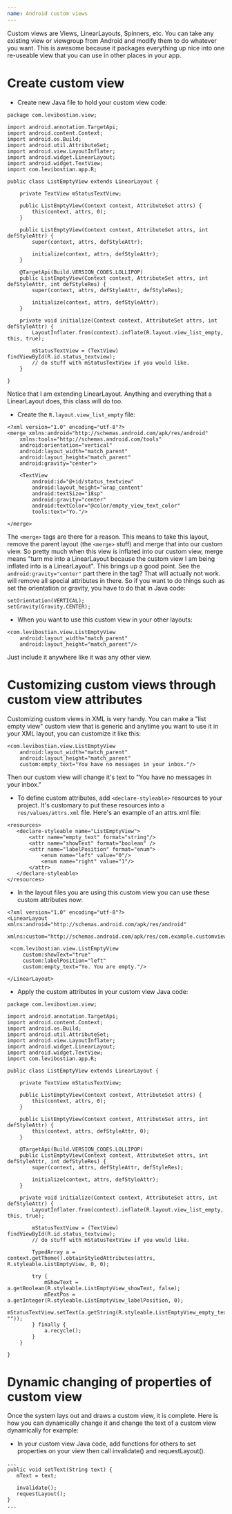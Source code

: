 ```yaml
---
name: Android custom views
---
```


Custom views are Views, LinearLayouts, Spinners, etc. You can take any existing view or viewgroup from Android and modify them to do whatever you want. This is awesome because it packages everything up nice into one re-useable view that you can use in other places in your app.

# Create custom view

* Create new Java file to hold your custom view code:
```
package com.levibostian.view;

import android.annotation.TargetApi;
import android.content.Context;
import android.os.Build;
import android.util.AttributeSet;
import android.view.LayoutInflater;
import android.widget.LinearLayout;
import android.widget.TextView;
import com.levibostian.app.R;

public class ListEmptyView extends LinearLayout {

    private TextView mStatusTextView;

    public ListEmptyView(Context context, AttributeSet attrs) {
        this(context, attrs, 0);
    }

    public ListEmptyView(Context context, AttributeSet attrs, int defStyleAttr) {
        super(context, attrs, defStyleAttr);

        initialize(context, attrs, defStyleAttr);
    }

    @TargetApi(Build.VERSION_CODES.LOLLIPOP)
    public ListEmptyView(Context context, AttributeSet attrs, int defStyleAttr, int defStyleRes) {
        super(context, attrs, defStyleAttr, defStyleRes);

        initialize(context, attrs, defStyleAttr);
    }

    private void initialize(Context context, AttributeSet attrs, int defStyleAttr) {
        LayoutInflater.from(context).inflate(R.layout.view_list_empty, this, true);

        mStatusTextView = (TextView) findViewById(R.id.status_textview);
        // do stuff with mStatusTextView if you would like.
    }

}
```
Notice that I am extending LinearLayout. Anything and everything that a LinearLayout does, this class will do too.

* Create the `R.layout.view_list_empty` file:
```
<?xml version="1.0" encoding="utf-8"?>
<merge xmlns:android="http://schemas.android.com/apk/res/android"
    xmlns:tools="http://schemas.android.com/tools"
    android:orientation="vertical"
    android:layout_width="match_parent"
    android:layout_height="match_parent"
    android:gravity="center">

    <TextView
        android:id="@+id/status_textview"
        android:layout_height="wrap_content"
        android:textSize="18sp"
        android:gravity="center"
        android:textColor="@color/empty_view_text_color"
        tools:text="Yo."/>

</merge>
```
The `<merge>` tags are there for a reason. This means to take this layout, remove the parent layout (the `<merge>` stuff) and merge that into our custom view. So pretty much when this view is inflated into our custom view, merge means "turn me into a LinearLayout because the custom view I am being inflated into is a LinearLayout". This brings up a good point. See the `android:gravity="center"` part there in the <merge> tag? That will actually not work. <merge> will remove all special attributes in there. So if you want to do things such as set the orientation or gravity, you have to do that in Java code:
```
setOrientation(VERTICAL);
setGravity(Gravity.CENTER);
```

* When you want to use this custom view in your other layouts:
```
<com.levibostian.view.ListEmptyView
    android:layout_width="match_parent"
    android:layout_height="match_parent"/>
```
Just include it anywhere like it was any other view.

# Customizing custom views through custom view attributes

Customizing custom views in XML is very handy. You can make a "list empty view" custom view that is generic and anytime you want to use it in your XML layout, you can customize it like this:
```
<com.levibostian.view.ListEmptyView
    android:layout_width="match_parent"
    android:layout_height="match_parent"
    custom:empty_text="You have no messages in your inbox."/>
```
Then our custom view will change it's text to "You have no messages in your inbox."

* To define custom attributes, add `<declare-styleable>` resources to your project. It's customary to put these resources into a `res/values/attrs.xml` file. Here's an example of an attrs.xml file:
```
<resources>
   <declare-styleable name="ListEmptyView">
       <attr name="empty_text" format="string"/>
       <attr name="showText" format="boolean" />
       <attr name="labelPosition" format="enum">
           <enum name="left" value="0"/>
           <enum name="right" value="1"/>
       </attr>
   </declare-styleable>
</resources>
```
* In the layout files you are using this custom view you can use these custom attributes now:
```
<?xml version="1.0" encoding="utf-8"?>
<LinearLayout xmlns:android="http://schemas.android.com/apk/res/android"
   xmlns:custom="http://schemas.android.com/apk/res/com.example.customviews">

 <com.levibostian.view.ListEmptyView
     custom:showText="true"
     custom:labelPosition="left"
     custom:empty_text="Yo. You are empty."/>

</LinearLayout>
```
* Apply the custom attributes in your custom view Java code:
```
package com.levibostian.view;

import android.annotation.TargetApi;
import android.content.Context;
import android.os.Build;
import android.util.AttributeSet;
import android.view.LayoutInflater;
import android.widget.LinearLayout;
import android.widget.TextView;
import com.levibostian.app.R;

public class ListEmptyView extends LinearLayout {

    private TextView mStatusTextView;

    public ListEmptyView(Context context, AttributeSet attrs) {
        this(context, attrs, 0);
    }

    public ListEmptyView(Context context, AttributeSet attrs, int defStyleAttr) {
        this(context, attrs, defStyleAttr, 0);
    }

    @TargetApi(Build.VERSION_CODES.LOLLIPOP)
    public ListEmptyView(Context context, AttributeSet attrs, int defStyleAttr, int defStyleRes) {
        super(context, attrs, defStyleAttr, defStyleRes);

        initialize(context, attrs, defStyleAttr);
    }

    private void initialize(Context context, AttributeSet attrs, int defStyleAttr) {
        LayoutInflater.from(context).inflate(R.layout.view_list_empty, this, true);

        mStatusTextView = (TextView) findViewById(R.id.status_textview);
        // do stuff with mStatusTextView if you would like.

        TypedArray a = context.getTheme().obtainStyledAttributes(attrs, R.styleable.ListEmptyView, 0, 0);

        try {
            mShowText = a.getBoolean(R.styleable.ListEmptyView_showText, false);
            mTextPos = a.getInteger(R.styleable.ListEmptyView_labelPosition, 0);
            mStatusTextView.setText(a.getString(R.styleable.ListEmptyView_empty_text, ""));
        } finally {
            a.recycle();
        }
    }

}
```

# Dynamic changing of properties of custom view

Once the system lays out and draws a custom view, it is complete. Here is how you can dynamically change it and change the text of a custom view dynamically for example:

* In your custom view Java code, add functions for others to set properties on your view then call invalidate() and requestLayout().
```
...
public void setText(String text) {
   mText = text;

   invalidate();
   requestLayout();
}
...
```
